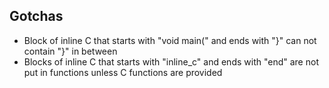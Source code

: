 Gotchas
-------

* Block of inline C that starts with "void main(" and ends with "}" can not contain "}" in between
* Blocks of inline C that starts with "inline_c" and ends with "end" are not put in functions unless C functions are provided


